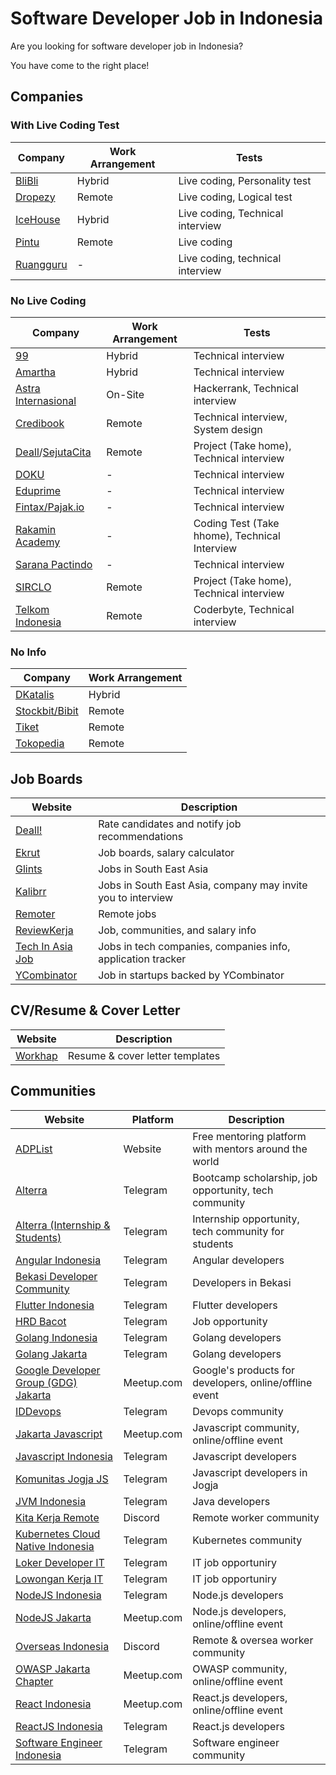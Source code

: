 # Software Developer Job in Indonesia

Are you looking for software developer job in Indonesia? 

You have come to the right place!

## Companies

### With Live Coding Test

| Company                                                     | Work Arrangement | Tests                            |
|-------------------------------------------------------------|------------------|----------------------------------|
| [BliBli](https://careers.blibli.com/)                       | Hybrid           | Live coding, Personality test    |
| [Dropezy](https://www.linkedin.com/company/dropezy/jobs/)   | Remote           | Live coding, Logical test        |
| [IceHouse](https://icehousecorp.com/careers/)               | Hybrid           | Live coding, Technical interview |
| [Pintu](https://careers.pintu.co.id/)                       | Remote           | Live coding                      |
| [Ruangguru](https://career.ruangguru.com/)                  | -                | Live coding, technical interview |

### No Live Coding

| Company                                                                            | Work Arrangement | Tests                                         |
|------------------------------------------------------------------------------------|------------------|-----------------------------------------------|
| [99](https://www.99.co/team/jobs/)                                                 | Hybrid           | Technical interview                           |
| [Amartha](https://careers.amartha.com/)                                            | Hybrid           | Technical interview                           |
| [Astra Internasional](https://career.astra.co.id/)                                 | On-Site          | Hackerrank, Technical interview               |
| [Credibook](https://credibook.com/career/)                                         | Remote           | Technical interview, System design            |
| [Deall](https://usedeall.com/career)/[SejutaCita](https://sejutacita.id/career)    | Remote           | Project (Take home), Technical interview      |
| [DOKU](https://www.doku.com/)                                                      | -                | Technical interview                           |
| [Eduprime](https://www.eduprime.co.id/)                                            | -                | Technical interview                           |
| [Fintax/Pajak.io](https://pajak.io/)                                               | -                | Technical interview                           |
| [Rakamin Academy](https://rakamin.com)                                             | -                | Coding Test (Take hhome), Technical Interview |
| [Sarana Pactindo](https://pactindo.com/)                                           | -                | Technical interview                           |
| [SIRCLO](https://www.sirclo.com/careers/)                                          | Remote           | Project (Take home), Technical interview      |
| [Telkom Indonesia](https://recruitmentdigital.telkom.co.id/)                       | Remote           | Coderbyte, Technical interview                |

### No Info

| Company                                                  | Work Arrangement |
|----------------------------------------------------------|------------------|
| [DKatalis](https://www.dkatalis.co/jobs)                 | Hybrid           |
| [Stockbit/Bibit](https://apply.workable.com/stockbit/)   | Remote           |
| [Tiket](https://www.tiket.com/careers/)                  | Remote           |
| [Tokopedia](https://www.tokopedia.com/careers/)          | Remote           |

## Job Boards

| Website                                             | Description                                                  |
|-----------------------------------------------------|--------------------------------------------------------------|
| [Deall!](https://usedeall.com/)                     | Rate candidates and notify job recommendations               |
| [Ekrut](https://www.ekrut.com/)                     | Job boards, salary calculator                                |
| [Glints](https://glints.com)                        | Jobs in South East Asia                                      |
| [Kalibrr](https://www.kalibrr.com/)                 | Jobs in South East Asia, company may invite you to interview |
| [Remoter](https://remoter.id/)                      | Remote jobs                                                  |
| [ReviewKerja](https://reviewkerja.com/)             | Job, communities, and salary info                            |
| [Tech In Asia Job](https://www.techinasia.com/jobs) | Jobs in tech companies, companies info, application tracker  |
| [YCombinator](https://www.workatastartup.com/)      | Job in startups backed by YCombinator                        |

## CV/Resume & Cover Letter

| Website                                      | Description                     |
|----------------------------------------------|---------------------------------|
| [Workhap](https://www.workhap.com/freebies/) | Resume & cover letter templates |

## Communities

| Website                                                                     | Platform   | Description                                                 |
|-----------------------------------------------------------------------------|------------|-------------------------------------------------------------|
| [ADPList](https://adplist.org)                                              | Website    | Free mentoring platform with mentors around the world       |
| [Alterra](https://t.me/Forum_Altaid)                                        | Telegram   | Bootcamp scholarship, job opportunity, tech community       |
| [Alterra (Internship & Students)](https://t.me/LokerSMK_ALTA)               | Telegram   | Internship opportunity, tech community for students         |
| [Angular Indonesia](https://t.me/AngularID)                                 | Telegram   | Angular developers                                          |
| [Bekasi Developer Community](https://t.me/bekasidev)                        | Telegram   | Developers in Bekasi                                        |
| [Flutter Indonesia](https://t.me/flutter_id)                                | Telegram   | Flutter developers                                          |
| [HRD Bacot](https://t.me/hrdbacot)                                          | Telegram   | Job opportunity                                             |
| [Golang Indonesia](https://t.me/golangID)                                   | Telegram   | Golang developers                                           |
| [Golang Jakarta](https://t.me/gophers_id)                                   | Telegram   | Golang developers                                           |
| [Google Developer Group (GDG) Jakarta](https://www.meetup.com/GDG-Jakarta/) | Meetup.com | Google's products for developers, online/offline event      |
| [IDDevops](https://t.me/IDDevOps)                                           | Telegram   | Devops community                                            |
| [Jakarta Javascript](https://www.meetup.com/JakartaJS/)                     | Meetup.com | Javascript community, online/offline event                  |
| [Javascript Indonesia](https://t.me/js_id)                                  | Telegram   | Javascript developers                                       |
| [Komunitas Jogja JS](https://t.me/jogjajs)                                  | Telegram   | Javascript developers in Jogja                              |
| [JVM Indonesia](https://t.me/JVMIndonesia)                                  | Telegram   | Java developers                                             |
| [Kita Kerja Remote](https://discord.gg/j4Ku4wbc)                            | Discord    | Remote worker community                                     |
| [Kubernetes Cloud Native Indonesia](https://t.me/kubernetesindonesia)       | Telegram   | Kubernetes community                                        |
| [Loker Developer IT](https://t.me/LokerDeveloper)                           | Telegram   | IT job opportuniry                                          |
| [Lowongan Kerja IT](https://t.me/LowonganKerjaIT)                           | Telegram   | IT job opportuniry                                          |
| [NodeJS Indonesia](https://t.me/nodejsid)                                   | Telegram   | Node.js developers                                          |
| [NodeJS Jakarta](https://www.meetup.com/Node-js-Workshop/)                  | Meetup.com | Node.js developers, online/offline event                    |
| [Overseas Indonesia](https://discord.gg/7qrq3ag4)                           | Discord    | Remote & oversea worker community                           |
| [OWASP Jakarta Chapter](https://www.meetup.com/GDG-Jakarta/)                | Meetup.com | OWASP community, online/offline event                       |
| [React Indonesia](https://www.meetup.com/reactindonesia/)                   | Meetup.com | React.js developers, online/offline event                   |
| [ReactJS Indonesia](https://t.me/react_idn)                                 | Telegram   | React.js developers                                         |
| [Software Engineer Indonesia](https://t.me/soft_eng_id)                     | Telegram   | Software engineer community                                 |
